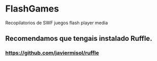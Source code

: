 # FlashGames
Recopilatorios de SWF juegos flash player media

## Recomendamos que tengais instalado Ruffle.
### https://github.com/javiermisol/ruffle
